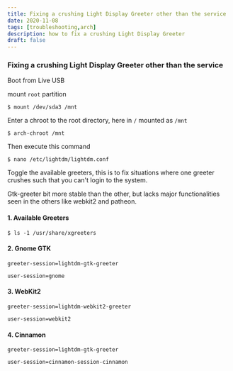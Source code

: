 ```yaml
---
title: Fixing a crushing Light Display Greeter other than the service
date: 2020-11-08
tags: [troubleshooting,arch]
description: how to fix a crushing Light Display Greeter
draft: false
---
```

### Fixing a crushing Light Display Greeter other than the service

Boot from Live USB

mount `root` partition
```
$ mount /dev/sda3 /mnt
```

Enter a chroot to the root directory, here in `/` mounted as `/mnt`

```
$ arch-chroot /mnt
```
Then execute this command

```
$ nano /etc/lightdm/lightdm.conf
```

Toggle the available greeters, this is to fix situations where one greeter crushes
such that you can't login to the system.

Gtk-greeter bit more stable than the other, but lacks major functionalities seen in the 
others like webkit2 and patheon.

#### 1. Available Greeters
```
$ ls -1 /usr/share/xgreeters
```

#### 2. Gnome GTK
```
greeter-session=lightdm-gtk-greeter  

user-session=gnome
```
#### 3. WebKit2
```
greeter-session=lightdm-webkit2-greeter

user-session=webkit2
```

#### 4. Cinnamon
```
greeter-session=lightdm-gtk-greeter

user-session=cinnamon-session-cinnamon

```



